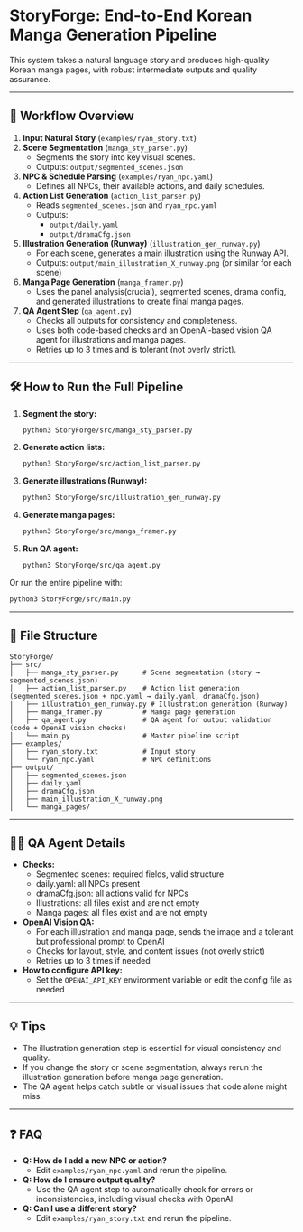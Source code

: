 # StoryForge: End-to-End Korean Manga Generation Pipeline

This system takes a natural language story and produces high-quality Korean manga pages, with robust intermediate outputs and quality assurance.

---

## 🚀 Workflow Overview

1. **Input Natural Story** (`examples/ryan_story.txt`)
2. **Scene Segmentation** (`manga_sty_parser.py`)
   - Segments the story into key visual scenes.
   - Outputs: `output/segmented_scenes.json`
3. **NPC & Schedule Parsing** (`examples/ryan_npc.yaml`)
   - Defines all NPCs, their available actions, and daily schedules.
4. **Action List Generation** (`action_list_parser.py`)
   - Reads `segmented_scenes.json` and `ryan_npc.yaml`
   - Outputs:
     - `output/daily.yaml`
     - `output/dramaCfg.json`
5. **Illustration Generation (Runway)** (`illustration_gen_runway.py`)
   - For each scene, generates a main illustration using the Runway API.
   - Outputs: `output/main_illustration_X_runway.png` (or similar for each scene)
6. **Manga Page Generation** (`manga_framer.py`)
   - Uses the panel analysis(crucial), segmented scenes, drama config, and generated illustrations to create final manga pages.
7. **QA Agent Step** (`qa_agent.py`)
   - Checks all outputs for consistency and completeness.
   - Uses both code-based checks and an OpenAI-based vision QA agent for illustrations and manga pages.
   - Retries up to 3 times and is tolerant (not overly strict).

---

## 🛠️ How to Run the Full Pipeline

1. **Segment the story:**
   ```bash
   python3 StoryForge/src/manga_sty_parser.py
   ```
2. **Generate action lists:**
   ```bash
   python3 StoryForge/src/action_list_parser.py
   ```
3. **Generate illustrations (Runway):**
   ```bash
   python3 StoryForge/src/illustration_gen_runway.py
   ```
4. **Generate manga pages:**
   ```bash
   python3 StoryForge/src/manga_framer.py
   ```
5. **Run QA agent:**
   ```bash
   python3 StoryForge/src/qa_agent.py
   ```

Or run the entire pipeline with:
```bash
python3 StoryForge/src/main.py
```

---

## 🧩 File Structure

```
StoryForge/
├── src/
│   ├── manga_sty_parser.py      # Scene segmentation (story → segmented_scenes.json)
│   ├── action_list_parser.py    # Action list generation (segmented_scenes.json + npc.yaml → daily.yaml, dramaCfg.json)
│   ├── illustration_gen_runway.py # Illustration generation (Runway)
│   ├── manga_framer.py          # Manga page generation
│   ├── qa_agent.py              # QA agent for output validation (code + OpenAI vision checks)
│   └── main.py                  # Master pipeline script
├── examples/
│   ├── ryan_story.txt           # Input story
│   └── ryan_npc.yaml            # NPC definitions
├── output/
│   ├── segmented_scenes.json
│   ├── daily.yaml
│   ├── dramaCfg.json
│   ├── main_illustration_X_runway.png
│   └── manga_pages/
```

---

## 🧑‍💻 QA Agent Details

- **Checks:**
  - Segmented scenes: required fields, valid structure
  - daily.yaml: all NPCs present
  - dramaCfg.json: all actions valid for NPCs
  - Illustrations: all files exist and are not empty
  - Manga pages: all files exist and are not empty
- **OpenAI Vision QA:**
  - For each illustration and manga page, sends the image and a tolerant but professional prompt to OpenAI
  - Checks for layout, style, and content issues (not overly strict)
  - Retries up to 3 times if needed
- **How to configure API key:**
  - Set the `OPENAI_API_KEY` environment variable or edit the config file as needed

---

## 💡 Tips

- The illustration generation step is essential for visual consistency and quality.
- If you change the story or scene segmentation, always rerun the illustration generation before manga page generation.
- The QA agent helps catch subtle or visual issues that code alone might miss.

---

## ❓ FAQ

- **Q: How do I add a new NPC or action?**
  - Edit `examples/ryan_npc.yaml` and rerun the pipeline.
- **Q: How do I ensure output quality?**
  - Use the QA agent step to automatically check for errors or inconsistencies, including visual checks with OpenAI.
- **Q: Can I use a different story?**
  - Edit `examples/ryan_story.txt` and rerun the pipeline.